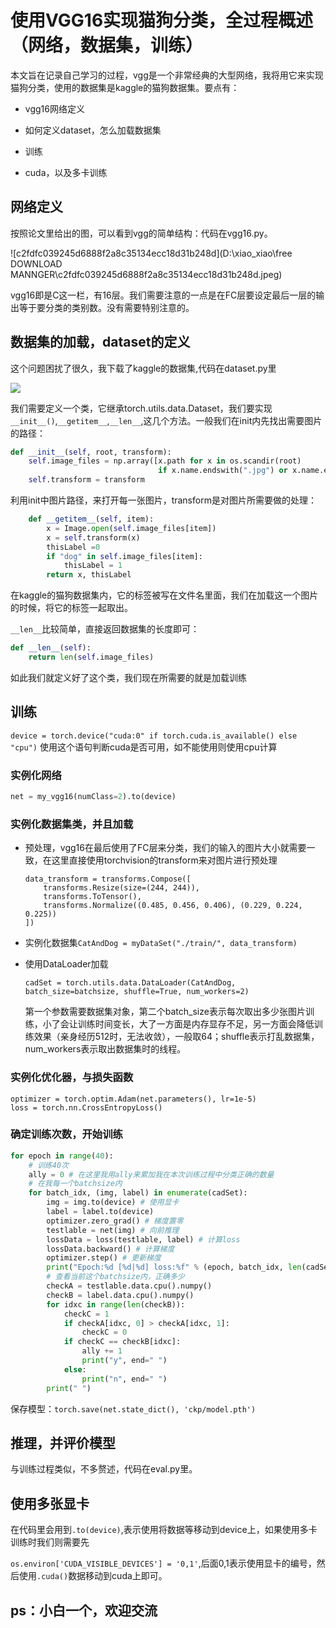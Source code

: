 # 使用VGG16实现猫狗分类，全过程概述（网络，数据集，训练）

本文旨在记录自己学习的过程，vgg是一个非常经典的大型网络，我将用它来实现猫狗分类，使用的数据集是kaggle的猫狗数据集。要点有：

- vgg16网络定义

- 如何定义dataset，怎么加载数据集

- 训练

- cuda，以及多卡训练

## 网络定义
按照论文里给出的图，可以看到vgg的简单结构：代码在vgg16.py。

![c2fdfc039245d6888f2a8c35134ecc18d31b248d](D:\xiao_xiao\free DOWNLOAD MANNGER\c2fdfc039245d6888f2a8c35134ecc18d31b248d.jpeg)

vgg16即是C这一栏，有16层。我们需要注意的一点是在FC层要设定最后一层的输出等于要分类的类别数。没有需要特别注意的。


## 数据集的加载，dataset的定义

这个问题困扰了很久，我下载了kaggle的数据集,代码在dataset.py里

![](D:%5CZZZhuomian%5Cvgg16%5Cdataset.png)

我们需要定义一个类，它继承torch.utils.data.Dataset，我们要实现`__init__()`,`__getitem__`,`__len__`,这几个方法。一般我们在init内先找出需要图片的路径：

```python
def __init__(self, root, transform):
    self.image_files = np.array([x.path for x in os.scandir(root)
                                 if x.name.endswith(".jpg") or x.name.endswith(".png") or x.name.endswith(".JPG")])
    self.transform = transform
```





利用init中图片路径，来打开每一张图片，transform是对图片所需要做的处理：

```python
    def __getitem__(self, item):
        x = Image.open(self.image_files[item])
        x = self.transform(x)
        thisLabel =0
        if "dog" in self.image_files[item]:
            thisLabel = 1
        return x, thisLabel
```

在kaggle的猫狗数据集内，它的标签被写在文件名里面，我们在加载这一个图片的时候，将它的标签一起取出。



`__len__`比较简单，直接返回数据集的长度即可：

```python
def __len__(self):
    return len(self.image_files)
```

如此我们就定义好了这个类，我们现在所需要的就是加载训练

## 训练

`device = torch.device("cuda:0" if torch.cuda.is_available() else "cpu")`
使用这个语句判断cuda是否可用，如不能使用则使用cpu计算
### 实例化网络

```python
net = my_vgg16(numClass=2).to(device)
```

### 实例化数据集类，并且加载

- 预处理，vgg16在最后使用了FC层来分类，我们的输入的图片大小就需要一致，在这里直接使用torchvision的transform来对图片进行预处理

  ```
  data_transform = transforms.Compose([
      transforms.Resize(size=(244, 244)),
      transforms.ToTensor(),
      transforms.Normalize((0.485, 0.456, 0.406), (0.229, 0.224, 0.225))
  ])
  ```

- 实例化数据集`CatAndDog = myDataSet("./train/", data_transform)`

- 使用DataLoader加载

  ```
  cadSet = torch.utils.data.DataLoader(CatAndDog, batch_size=batchsize, shuffle=True, num_workers=2)
  ```

  第一个参数需要数据集对象，第二个batch_size表示每次取出多少张图片训练，小了会让训练时间变长，大了一方面是内存显存不足，另一方面会降低训练效果（亲身经历512时，无法收敛），一般取64；shuffle表示打乱数据集，num_workers表示取出数据集时的线程。

### 实例化优化器，与损失函数

```
optimizer = torch.optim.Adam(net.parameters(), lr=1e-5)
loss = torch.nn.CrossEntropyLoss()
```

### 确定训练次数，开始训练

```python
for epoch in range(40):
	# 训练40次
    ally = 0 # 在这里我用ally来累加我在本次训练过程中分类正确的数量
    # 在我每一个batchsize内
    for batch_idx, (img, label) in enumerate(cadSet):
        img = img.to(device) # 使用显卡
        label = label.to(device)
        optimizer.zero_grad() # 梯度置零
        testlable = net(img) # 向前推理
        lossData = loss(testlable, label) # 计算loss
        lossData.backward() # 计算梯度
        optimizer.step() # 更新梯度
        print("Epoch:%d [%d|%d] loss:%f" % (epoch, batch_idx, len(cadSet), lossData))
        # 查看当前这个batchsize内，正确多少
        checkA = testlable.data.cpu().numpy()
        checkB = label.data.cpu().numpy()
        for idxc in range(len(checkB)):
            checkC = 1
            if checkA[idxc, 0] > checkA[idxc, 1]:
                checkC = 0
            if checkC == checkB[idxc]:
                ally += 1
                print("y", end=" ")
            else:
                print("n", end=" ")
        print(" ")
```

保存模型：`torch.save(net.state_dict(), 'ckp/model.pth')`

## 推理，并评价模型

与训练过程类似，不多赘述，代码在eval.py里。

## 使用多张显卡

在代码里会用到`.to(device)`,表示使用将数据等移动到device上，如果使用多卡训练时我们则需要先

`os.environ['CUDA_VISIBLE_DEVICES'] = '0,1'`,后面0,1表示使用显卡的编号，然后使用`.cuda()`数据移动到cuda上即可。

## ps：小白一个，欢迎交流